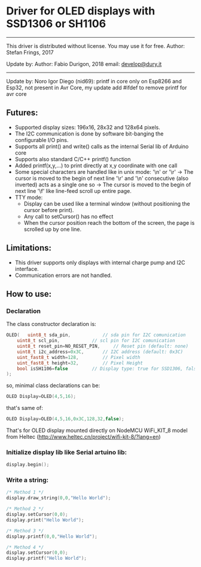# Driver for OLED displays with SSD1306 or SH1106


***
This driver is distributed without license. You may use it for free.
Author: Stefan Frings, 2017

Update by:
Author: Fabio Durigon, 2018
email: develop@dury.it
***
Update by: Noro Igor Diego (nid69):  printf in core only on Esp8266 and Esp32, not present in Avr Core, my update add #ifdef to remove printf for avr core

## Futures:
 * Supported display sizes: 196x16, 28x32 and 128x64 pixels.
 * The I2C communication is done by software bit-banging the configurable I/O pins.
 * Supports all print() and write() calls as the internal Serial lib of Arduino core
 * Supports also standard C/C++ printf() function
 * Added printf(x,y,...) to print directly at x,y coordinate with one call 
 * Some special characters are handled like in unix mode:
 	'\n' or '\r' -> The cursor is moved to the begin of next line
 	'\r' and '\n' consecutive (also inverted) acts as a single one so -> The cursor is moved to the begin of next line
 	'\f' like line-feed scroll up entire page.
 * TTY mode:
 	* Display can be used like a terminal window (without positioning the cursor before print).
 	* Any call to setCursor() has no effect
 	* When the cursor position reach the bottom of the screen, the page is scrolled up by one line.
 
## Limitations:

 * This driver supports only displays with internal charge pump and I2C interface.
 * Communication errors are not handled.
 
## How to use:

### Declaration
The class constructor declaration is:

```C++
OLED(	uint8_t sda_pin,			// sda pin for I2C comunication
	uint8_t scl_pin,			// scl pin for I2C comunication
	uint8_t reset_pin=NO_RESET_PIN,		// Reset pin (default: none)
	uint8_t i2c_address=0x3C,		// I2C address (default: 0x3C)
	uint_fast8_t width=128,			// Pixel width
	uint_fast8_t height=32,			// Pixel Height
	bool isSH1106=false			// Display type: true for SSD1306, false for SH1106 (default: false)  
);
```
       
so, minimal class declarations can be:

```C++
OLED Display=OLED(4,5,16);
```
	
that's same of:

```C++
OLED Display=OLED(4,5,16,0x3C,128,32,false);
```

That's for OLED display mounted directly on NodeMCU WiFi_KIT_8 model from Heltec (http://www.heltec.cn/project/wifi-kit-8/?lang=en) 

### Initialize display lib like Serial artuino lib:

```C++
display.begin();
```

### Write a string:

```C++
/* Method 1 */
display.draw_string(0,0,"Hello World");

/* Method 2 */
display.setCursor(0,0);
display.print("Hello World");

/* Method 3 */
display.printf(0,0,"Hello World");

/* Method 4 */
display.setCursor(0,0);
display.printf("Hello World");
```

